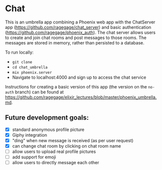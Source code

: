 # Chat

This is an umbrella app combining a Phoenix web app with the ChatServer
app (https://github.com/ragegage/chat_server) and basic authentication 
(https://github.com/ragegage/phoenix_auth). The chat server allows users
to create and join chat rooms and post messages to those rooms. The 
messages are stored in memory, rather than persisted to a database.

To run locally: 

+ `git clone`
+ `cd chat_umbrella`
+ `mix phoenix.server`
+ Navigate to localhost:4000 and sign up to access the chat service

Instructions for creating a basic version of this app (the version on the 
`no-auth` branch) can be found at
https://github.com/ragegage/elixir_lectures/blob/master/phoenix_umbrella.md.

## Future development goals:

- [X] standard anonymous profile picture
- [X] Giphy integration
- [X] "ding" when new message is received (as per user request)
- [X] can change chat room by clicking on chat room name
- [ ] allow users to upload real profile pictures
- [ ] add support for emoji
- [ ] allow users to directly message each other
